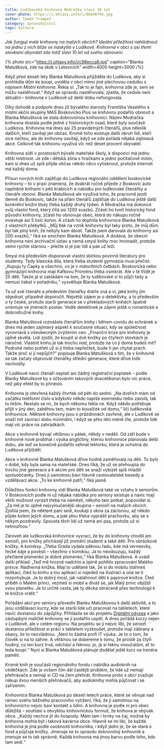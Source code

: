 ```yaml
---
title: Ludíkovská knihovna Modračka slaví 10 let
cover-photo: https://i.ohlasy.info/i/0bb46f94.jpg
author: Tomáš Trumpeš
category: zpravodajství
tags: kultura
---
```


*Jak fungují malé knihovny na malých obcích? Ideální příležitost nahlédnout na jednu z nich blíže se naskytla v Ludíkově. Knihovna v obci s asi třemi stovkami obyvatel zde totiž slaví 10 let od svého obnovení.*

{% photo src="https://i.ohlasy.info/i/c98ecca6.jpg" caption="Blanka Matušková, zde na skok v Letovicích" width=4000 height=3000 /%}

Když před deseti lety Blanka Matušková přijížděla do Ludíkova, aby si prohlédla dům ke koupi, uviděla v obci mimo jiné plechovou cedulku s nápisem *Místní knihovna*. Řekla si: „Tak to je fajn, knihovna zde je, sem se můžu nastěhovat.“ Když se opravdu nastěhovala, zjistila, že cedule není aktuální – knihovna v Ludíkově už delší dobu nefungovala. 

Díky dohodě a podpoře dnes již bývalého starosty Františka Veselého a místní akční skupiny MAS Boskovicko Plus se knihovnu podařilo obnovit a Blanka Matušková se stala dobrovolnou knihovnicí. Název Modračka knihovna dostala podle jedné z historických osad, které byly součástí Ludíkova. Knihovna má dnes asi 25 pravidelných čtenářů, plus několik dalších, kteří zavítají jen občas. Kromě toho existuje další okruh lidí, kteří sice nečtou, ale do knihovny zavítají, když se zde pořádá nějaká zajímavá akce. Celkově tak knihovnu využívá víc než deset procent obyvatel.

Knihovna sídlí v prostorách bývalé mateřské školy, k dispozici má jednu větší místnost. Je zde i dětská zóna s hračkami a jedno počítačové místo, kam si dnes už spíš přijde občas někdo něco vytisknout, protože internet má každý doma. 

Přísun nových knih zajišťuje do Ludíkova regionální oddělení boskovické knihovny – to v praxi znamená, že dvakrát ročně přijede z Boskovic auto naplněné knihami v pěti krabicích a nabídku pro ludíkovské čtenářky a čtenáře obnoví. Blanka Matušková ale využívá toho, že pracovně jezdí denně do Boskovic, takže na přání čtenářů zajišťuje do Ludíkova ještě další konkrétní knižní tituly třeba každý druhý týden. A Modračka má dokonce svůj vlastní fond, který čítá asi 1200 svazků. Zčásti ho tvoří historický fond původní knihovny, zčásti ho obnovuje obec, která do nákupu ročně investuje asi 5 tisíc korun. A zčásti ho doplnila knihovnice Blanka Matušková z vlastních přebytků. „Můj tlak na vznik knihovny byl taky proto, že můj dům byl tak plný knih, že nebyly kam dávat. Takže jsem darovala do knihovny asi 200 svazků,“ říká se smíchem Blanka Matušková. A dodává, že obecní knihovna není archivační ústav a nemá smysl knihy moc hromadit, protože velmi rychle stárnou – přečte si je pár lidí a pak už leží. 

Smysl má především disponovat vlastní sbírkou povinné literatury pro studenty. Tedy klasická díla, která třeba studenti gymnázia musí přečíst. „Kupuju ty Čapky a všechno, co je v maturitních četbách. Boskovická nebo gymnazijní knihovna mají Kafkovu Proměnu třeba osmkrát. Ale v té třídě je 25 dětí. Takže já si zakládám na tom, že ty ludíkovské si to půjčí tady a nemusí čekat v pořadníku,“ vysvětluje Blanka Matušková.

Ta už své čtenáře a především čtenářky dobře zná a ví, jaké knihy jim objednat, případně doporučit. Největší zájem je o detektivky, a to především o ty české, protože starší generace se v překladových knihách špatně orientuje ve jménech postav. Vedle detektivek je zájem ještě o romantické a dobrodružné knihy.

Blanka Matušková roznášela čtenářům knihy i během covidu do schránek a dnes má jeden zajímavý aspekt k současné situaci, kdy se společnost vyrovnává s všeobecným zvýšením cen. „Finanční krize pro knihovny je úplně skvělá. Lidi zjistili, že koupit si dvě knížky po čtyřech stovkách je náročné. Vlastnit knihu je tak trochu *nad*, protože na co ji doma budeš mít? Podruhé nebo potřetí už si ji třeba nepřečteš, bude ti jen chytat prach. Takže proč si ji nepůjčit?“ popisuje Blanka Matušková s tím, že v knihovně se tak začaly objevovat čtenářky střední generace, které dříve tolik nechodily.

V Ludíkově navíc čtenáři neplatí ani žádný registrační poplatek – podle Blanky Matuškové by s účtováním takových dvacetikorun bylo víc práce, než jaký efekt by to přineslo. 

Knihovna je otevřená každý čtvrtek od pěti do sedmi. „Na dveřích mám od začátku telefonní číslo a kdykoliv někdo napíše esemesku nebo zavolá, tak to řeším. Nestalo se mi, že bych někomu řekla ne. Když někdo potřebuje přijít v jiný den, zaběhnu tam, mám to kousíček od domu,“ líčí ludíkovská knihovnice. Některé knihovny jsou o prázdninách zavřené, ale v Ludíkově se snaží mít zavírací dobu minimální, i když se přes léto méně čte, protože lidé mají víc práce na zahrádkách.

Akce v knihovně bývají většinou v pátek, někdy v neděli. Od září bude v knihovně nově probíhat i výuka angličtiny, kterou knihovnice plánovala delší dobu, ale teď se konečně podařilo sehnat lektorku, která je ochotná do Ludíkova přijíždět.

Akce v knihovně Blanka Matušková dříve hodně zaměřovala na děti. To bylo v době, kdy byla sama na mateřské. Dnes říká, že už se přehoupla do trochu jiné generace a k akcím pro děti se snaží vybízet spíš mladší spoluobčanky. Dnes ji samotnou baví hlavně cestovatelské besedy a vzdělávací akce. „To ke knihovně patří,“ říká jasně. 

Důležitou funkci knihovny vidí Blanka Matušková také ve vztahu k seniorům. V Boskovicích podle ní už nějaká nabídka pro seniory existuje a navíc mají větší možnost vyrazit třeba na náměstí, někoho tam potkat, popovídat si. „Za mě je to úplně nejvyloučenější skupina – senioři na malých obcích. Zjistila jsem, že některé paní sedí, koukají z okna za záclonou, až někdo půjde kolem jejich domu, a pak jdou třeba vyprášit prachovku, aby se s někým pozdravily. Spousta těch lidí už nemá ani psa, protože už si netroufnou.“

Zároveň ale ludíkovská knihovnice vyvrací, že by do knihovny chodili jen senioři, pro knížky přicházejí již zmínění studenti a také děti. Pro obrázkové knížky. A komiksy. „Třeba Grada vydala pěknou řadu, kde má verneovky, řecké báje a pověsti – všechno v komiksu. Já to neodsuzuju, každý přečtené písmenko je dobré písmenko,“ říká Blanka Matušková. A uvádí další příklad: „Teď mě hrozně nadchlo a úplně pohltilo zpracování Malého prince. Nádherná knížka. Mají to udělané tak, že si do mobilu stáhneš aplikaci, čteš tu knihu a tou aplikací si najedeš na ilustraci a ona se ti rozpohybuje. Je to dobrý most, jak natáhnout děti k papírové knížce. Čteš příběh o Malém princi, vezmeš si mobil a díváš se, jak Malý princ objíždí svou planetku. Je to určitě cesta, jak ty děcka obráceně přes technologii k té knížce vrátit.“

Pořádání akcí pro seniory převedlo Blanku Matuškovou k další aktivitě, a to jsou vzdělávací kurzy, kde se starší lidé učí pracovat na tabletech, které navíc dostanou do zápůjčky. Přihlásila se do projektu [Digitální odysea](https://odysea.nadacevodafone.cz/) a jako zástupkyni maličké knihovny se jí podařilo uspět. A dnes pořádá kurzy nejen v Ludíkově, ale v celém regionu. Na projektu se jí nejvíc líbí, že senioři dostanou příležitost si práci s tabletem vyzkoušet, protože mají zábrany a obavy, že to nezvládnou. „Není to žádná profi IT výuka. Je to o tom, že člověk si na to sáhne. A většinou se dobereme k tomu, že prostě za čtyři hodiny, co ten kurz trvá, odchází a řeknou: jo, já si řeknu vnoučatům, ať to teda koupí.“ Nyní si Blanka Matušková plánuje dodělat ještě kurz na trenéra paměti.

Kromě knih je součástí regionálního fondu i nabídka audioknih na cédéčkách. Zde je ovšem čím dál častější problém, že lidé už nemají přehrávače a nemají si CD na čem přehrát. Knihovna proto s obcí zvažuje nákup dvou menších přehrávačů, aby audioknihy mohla půjčovat i se zařízením.

Knihovnice Blanka Matušková po deseti letech práce, které se věnuje nad rámec svého běžného pracovního vytížení, říká, že ji samotnou na knihovnictví nejvíc baví kontakt s lidmi. A knihovna je podle ní pro obec důležitá – souhlasí s obvyklou knihovnickou formulí, že knihova je obývák obce. „Každý nechce jít do hospody. Mám tam i hrnky na čaj, možná by knihovna mohla být i taková kavárna obce. Hlavně se mi líbí, že každá knihovna je jiná podle osobnosti knihovníka, i když jádro je, že se stará o fond a půjčuje knížky. Jmenuje se to opravdu dobrovolný knihovník a jmenuje se to tak správně. Každá knihovna má jinou barvu podle toho, kdo tam sedí.“